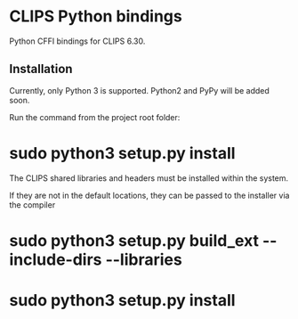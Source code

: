 CLIPS Python bindings
=====================

Python CFFI bindings for CLIPS 6.30.

Installation
------------

Currently, only Python 3 is supported. Python2 and PyPy will be added soon.

Run the command from the project root folder:

# sudo python3 setup.py install

The CLIPS shared libraries and headers must be installed within the system.

If they are not in the default locations, they can be passed to the installer via the compiler

# sudo python3 setup.py build_ext --include-dirs <local include dir> --libraries <local lib dir>
# sudo python3 setup.py install
